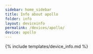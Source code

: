 ```yaml
---
sidebar: home_sidebar
title: Info about apollo
folder: info
layout: deviceinfo
permalink: /devices/apollo/
device: apollo
---
```

{% include templates/device_info.md %}
